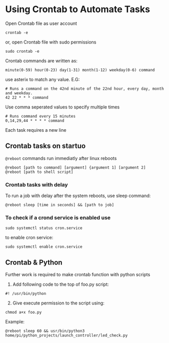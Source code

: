 # Using Crontab to Automate Tasks

Open Crontab file as user account
```
crontab -e
```

or, open Crontab file with sudo permissions

```
sudo crontab -e
```

Crontab commands are written as:
```
minute(0-59) hour(0-23) day(1-31) month(1-12) weekday(0-6) command
```
use asterix to match any value. E.G:
```
# Runs a command on the 42nd minute of the 22nd hour, every day, month and weekday.
42 22 * * * command 
```

Use comma seperated values to specify multiple times

```
# Runs command every 15 minutes
0,14,29,44 * * * * command
```

Each task requires a new line


## Crontab tasks on startuo

```@reboot``` commands run immediatly after linux reboots

```
@reboot [path to command] [argument] {argument 1] [argument 2]
@reboot [path to shell script]
```

### Crontab tasks with delay

To run a job with delay after the system reboots, use sleep command:

```
@reboot sleep [time in seconds] && [path to job]

```




### To check if a crond service is enabled use

```
sudo systemctl status cron.service
```

to enable cron service:

```
sudo systemctl enable cron.service
```


## Crontab & Python

Further work is required to make crontab function with python scripts

1. Add following code to the top of foo.py script:

```
#! /usr/bin/python
```
2. Give execute permission to the script using:

```
chmod a+x foo.py
```

Example:

```
@reboot sleep 60 && usr/bin/python3 home/pi/python_projects/launch_controller/led_check.py

```


